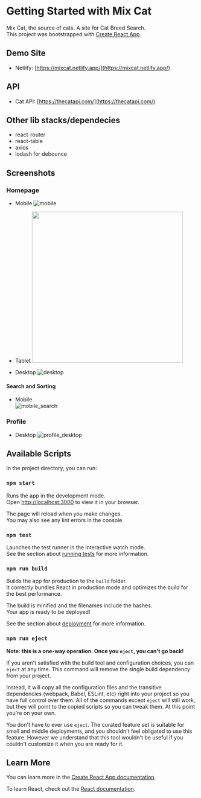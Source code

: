 # Getting Started with Mix Cat

Mix Cat, the source of cats. A site for Cat Breed Search.  
This project was bootstrapped with [Create React App](https://github.com/facebook/create-react-app).

## Demo Site

-   Netlify: [https://mixcat.netlify.app/](https://mixcat.netlify.app/)

## API

-   Cat API: [https://thecatapi.com/](https://thecatapi.com/)

## Other lib stacks/dependecies

-   react-router
-   react-table
-   axios
-   lodash for debounce

## Screenshots

### Homepage

-   Mobile
    ![mobile](https://user-images.githubusercontent.com/499217/152671992-d35c255a-e6f6-4e04-8441-30d00c9bb5fe.png)

-   Tablet
    <img src="https://user-images.githubusercontent.com/499217/152672049-35303919-b032-4092-926e-78d916eb9d2b.png" width="400">

-   Desktop
    ![desktop](https://user-images.githubusercontent.com/499217/152672081-e62e0dce-2967-45fb-97f6-84be091deddf.png)

#### Search and Sorting

-   Mobile  
    ![mobile_search](https://user-images.githubusercontent.com/499217/152673610-b7cd4304-5e36-46db-845c-309905448c11.png)

### Profile

-   Desktop
    ![profile_desktop](https://user-images.githubusercontent.com/499217/152672194-9d7fc504-39e6-4a51-80f1-151090efa724.png)

## Available Scripts

In the project directory, you can run:

### `npm start`

Runs the app in the development mode.\
Open [http://localhost:3000](http://localhost:3000) to view it in your browser.

The page will reload when you make changes.\
You may also see any lint errors in the console.

### `npm test`

Launches the test runner in the interactive watch mode.\
See the section about [running tests](https://facebook.github.io/create-react-app/docs/running-tests) for more information.

### `npm run build`

Builds the app for production to the `build` folder.\
It correctly bundles React in production mode and optimizes the build for the best performance.

The build is minified and the filenames include the hashes.\
Your app is ready to be deployed!

See the section about [deployment](https://facebook.github.io/create-react-app/docs/deployment) for more information.

### `npm run eject`

**Note: this is a one-way operation. Once you `eject`, you can't go back!**

If you aren't satisfied with the build tool and configuration choices, you can `eject` at any time. This command will remove the single build dependency from your project.

Instead, it will copy all the configuration files and the transitive dependencies (webpack, Babel, ESLint, etc) right into your project so you have full control over them. All of the commands except `eject` will still work, but they will point to the copied scripts so you can tweak them. At this point you're on your own.

You don't have to ever use `eject`. The curated feature set is suitable for small and middle deployments, and you shouldn't feel obligated to use this feature. However we understand that this tool wouldn't be useful if you couldn't customize it when you are ready for it.

## Learn More

You can learn more in the [Create React App documentation](https://facebook.github.io/create-react-app/docs/getting-started).

To learn React, check out the [React documentation](https://reactjs.org/).
